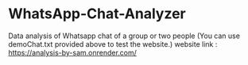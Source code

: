 # WhatsApp-Chat-Analyzer
Data analysis of Whatsapp chat of a group or two people 
(You can use demoChat.txt provided above to test the website.)
website link : https://analysis-by-sam.onrender.com/
